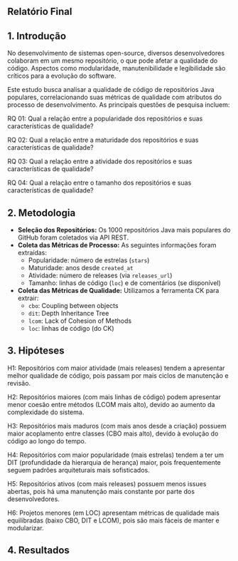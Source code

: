 ## Relatório Final
## 1. Introdução

No desenvolvimento de sistemas open-source, diversos desenvolvedores colaboram em um mesmo repositório, o que pode afetar a qualidade do código. Aspectos como modularidade, manutenibilidade e legibilidade são críticos para a evolução do software.

Este estudo busca analisar a qualidade de código de repositórios Java populares, correlacionando suas métricas de qualidade com atributos do processo de desenvolvimento. As principais questões de pesquisa incluem:

RQ 01: Qual a relação entre a popularidade dos repositórios e suas características de qualidade?

RQ 02: Qual a relação entre a maturidade dos repositórios e suas características de qualidade?

RQ 03: Qual a relação entre a atividade dos repositórios e suas características de qualidade?

RQ 04: Qual a relação entre o tamanho dos repositórios e suas características de qualidade?

## 2. Metodologia

- **Seleção dos Repositórios:** Os 1000 repositórios Java mais populares do GitHub foram coletados via API REST.
- **Coleta das Métricas de Processo:** As seguintes informações foram extraídas:
  - Popularidade: número de estrelas (`stars`)
  - Maturidade: anos desde `created_at`
  - Atividade: número de releases (via `releases_url`)
  - Tamanho: linhas de código (`loc`) e de comentários (se disponível)
- **Coleta das Métricas de Qualidade:** Utilizamos a ferramenta CK para extrair:
  - `cbo`: Coupling between objects
  - `dit`: Depth Inheritance Tree
  - `lcom`: Lack of Cohesion of Methods
  - `loc`: linhas de código (do CK)


## 3. Hipóteses
H1: Repositórios com maior atividade (mais releases) tendem a apresentar melhor qualidade de código, pois passam por mais ciclos de manutenção e revisão.

H2: Repositórios maiores (com mais linhas de código) podem apresentar menor coesão entre métodos (LCOM mais alto), devido ao aumento da complexidade do sistema.

H3: Repositórios mais maduros (com mais anos desde a criação) possuem maior acoplamento entre classes (CBO mais alto), devido à evolução do código ao longo do tempo.

H4: Repositórios com maior popularidade (mais estrelas) tendem a ter um DIT (profundidade da hierarquia de herança) maior, pois frequentemente seguem padrões arquiteturais mais sofisticados.

H5: Repositórios ativos (com mais releases) possuem menos issues abertas, pois há uma manutenção mais constante por parte dos desenvolvedores.

H6: Projetos menores (em LOC) apresentam métricas de qualidade mais equilibradas (baixo CBO, DIT e LCOM), pois são mais fáceis de manter e modularizar.


## 4. Resultados
